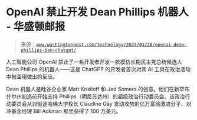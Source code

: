 <!--yml

category: 未分类

日期：2024 年 5 月 27 日 14:59:04

-->

# OpenAI 禁止开发 Dean Phillips 机器人 - 华盛顿邮报

> 来源：[`www.washingtonpost.com/technology/2024/01/20/openai-dean-phillips-ban-chatgpt/`](https://www.washingtonpost.com/technology/2024/01/20/openai-dean-phillips-ban-chatgpt/)

人工智能公司 OpenAI 禁止了一名开发者开发一款模仿长期民主党总统候选人 Dean Phillips 的机器人——这是 ChatGPT 的开发者首次对其 AI 工具在政治活动中被滥用做出的反应。

Dean 机器人是硅谷企业家 Matt Krisiloff 和 Jed Somers 的创意，他们在新罕布什尔州初选前开始支持 Phillips（明尼苏达州）的超级政治行动委员会。该政治行动委员会从对驱逐哈佛大学校长 Claudine Gay 发动攻势的亿万富翁激进分子、对冲基金经理 Bill Ackman 那里获得了 100 万美元。
